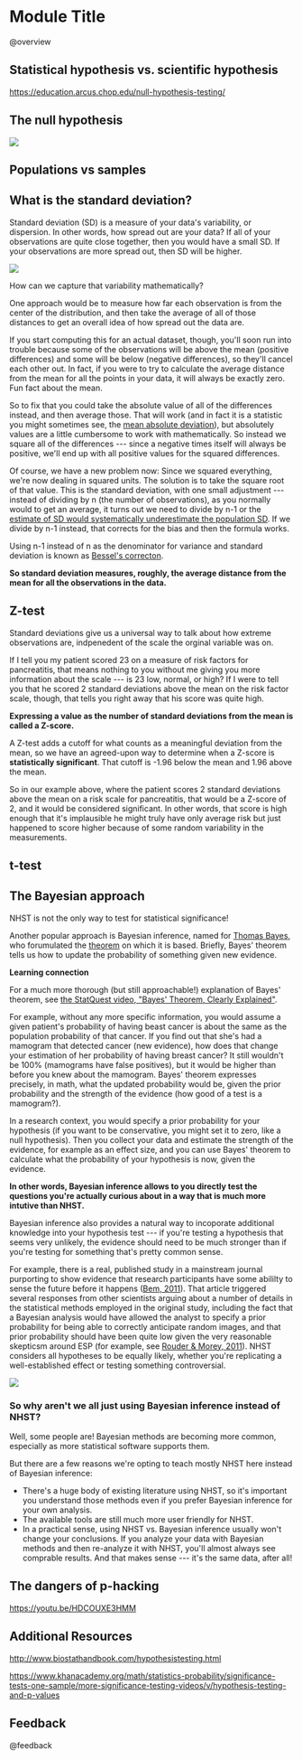 <!--

author:   Rose Hartman
email:    hartmanr1@chop.edu
version:  0.0.0
current_version_description: Initial version
module_type: standard
docs_version: 1.0.0
language: en
narrator: UK English Female
mode: Textbook

title: Introduction to Null Hypothesis Significance Testing

comment:  This is a short, focused description of the module.

long_description: This is a longer description, which should be understandable for a lay audience.

estimated_time_in_minutes: 

@pre_reqs
List any skills or knowledge needed to complete this module here.
@end

@learning_objectives  
After completion of this module, learners will be able to:

- identify the null hypothesis and alternate hypothesis given a research question
- define a p-value
- use best practices to report a statistical test, including effect size and confidence interval

@end

@version_history 
No previous versions.
@end

import: https://raw.githubusercontent.com/arcus/education_modules/main/_module_templates/macros.md
-->

# Module Title

@overview

## Statistical hypothesis vs. scientific hypothesis

https://education.arcus.chop.edu/null-hypothesis-testing/

## The null hypothesis

![](https://imgs.xkcd.com/comics/null_hypothesis.png)

## Populations vs samples

## What is the standard deviation?

Standard deviation (SD) is a measure of your data's variability, or dispersion.
In other words, how spread out are your data?
If all of your observations are quite close together, then you would have a small SD. 
If your observations are more spread out, then SD will be higher.

![](media/sd.png)

How can we capture that variability mathematically? 

One approach would be to measure how far each observation is from the center of the distribution, and then take the average of all of those distances to get an overall idea of how spread out the data are. 

If you start computing this for an actual dataset, though, you'll soon run into trouble because some of the observations will be above the mean (positive differences) and some will be below (negative differences), so they'll cancel each other out.
In fact, if you were to try to calculate the average distance from the mean for all the points in your data, it will always be exactly zero. Fun fact about the mean.

So to fix that you could take the absolute value of all of the differences instead, and then average those. 
That will work (and in fact it is a statistic you might sometimes see, the [mean absolute deviation](https://www.khanacademy.org/math/statistics-probability/summarizing-quantitative-data/other-measures-of-spread/v/mean-absolute-deviation)), but absolutely values are a little cumbersome to work with mathematically. 
So instead we square all of the differences --- since a negative times itself will always be positive, we'll end up with all positive values for the squared differences.  

Of course, we have a new problem now: Since we squared everything, we're now dealing in squared units. 
The solution is to take the square root of that value. 
This is the standard deviation, with one small adjustment --- instead of dividing by n (the number of observations), as you normally would to get an average, it turns out we need to divide by n-1 or the [estimate of SD would systematically underestimate the population SD](https://en.wikipedia.org/wiki/Bessel%27s_correction#Source_of_bias). 
If we divide by n-1 instead, that corrects for the bias and then the formula works. 

Using n-1 instead of n as the denominator for variance and standard deviation is known as [Bessel's correcton](https://en.wikipedia.org/wiki/Bessel%27s_correction).

**So standard deviation measures, roughly, the average distance from the mean for all the observations in the data.**

## Z-test

Standard deviations give us a universal way to talk about how extreme observations are, indpenedent of the scale the orginal variable was on. 

If I tell you my patient scored 23 on a measure of risk factors for pancreatitis, that means nothing to you without me giving you more information about the scale --- is 23 low, normal, or high? 
If I were to tell you that he scored 2 standard deviations above the mean on the risk factor scale, though, that tells you right away that his score was quite high. 

**Expressing a value as the number of standard deviations from the mean is called a Z-score.**

A Z-test adds a cutoff for what counts as a meaningful deviation from the mean, so we have an agreed-upon way to determine when a Z-score is **statistically significant**. 
That cutoff is -1.96 below the mean and 1.96 above the mean. 

So in our example above, where the patient scores 2 standard deviations above the mean on a risk scale for pancreatitis, that would be a Z-score of 2, and it would be considered significant. 
In other words, that score is high enough that it's implausible he might truly have only average risk but just happened to score higher because of some random variability in the measurements. 

## t-test

## The Bayesian approach

NHST is not the only way to test for statistical significance!

Another popular approach is Bayesian inference, named for [Thomas Bayes](https://en.wikipedia.org/wiki/Thomas_Bayes), who forumulated the [theorem](https://en.wikipedia.org/wiki/Bayes%27_theorem) on which it is based. 
Briefly, Bayes' theorem tells us how to update the probability of something given new evidence. 

<div class = "learn-more">
<b style="color: rgb(var(--color-highlight));">Learning connection</b><br>

For a much more thorough (but still approachable!) explanation of Bayes' theorem, see [the StatQuest video, "Bayes' Theorem, Clearly Explained"](https://statquest.org/bayes-theorem-clearly-explained/).

</div>

For example, without any more specific information, you would assume a given patient's probability of having beast cancer is about the same as the population probability of that cancer. 
If you find out that she's had a mamogram that detected cancer (new evidence), how does that change your estimation of her probability of having breast cancer? 
It still wouldn't be 100% (mamograms have false positives), but it would be higher than before you knew about the mamogram. 
Bayes' theorem expresses precisely, in math, what the updated probability would be, given the prior probability and the strength of the evidence (how good of a test is a mamogram?). 

In a research context, you would specify a prior probability for your hypothesis (if you want to be conservative, you might set it to zero, like a null hypothesis). 
Then you collect your data and estimate the strength of the evidence, for example as an effect size, and you can use Bayes' theorem to calculate what the probability of your hypothesis is now, given the evidence. 

**In other words, Bayesian inference allows to you directly test the questions you're actually curious about in a way that is much more intutive than NHST.**

Bayesian inference also provides a natural way to incoporate additional knowledge into your hypothesis test --- if you're testing a hypothesis that seems very unlikely, the evidence should need to be much stronger than if you're testing for something that's pretty common sense. 

For example, there is a real, published study in a mainstream journal purporting to show evidence that research participants have some abililty to sense the future before it happens ([Bem, 2011](https://pubmed.ncbi.nlm.nih.gov/21280961/)). 
That article triggered several responses from other scientists arguing about a number of details in the statistical methods employed in the original study, including the fact that a Bayesian analysis would have allowed the analyst to specify a prior probability for being able to correctly anticipate random images, and that prior probability should have been quite low given the very reasonable skepticsm around ESP (for example, see [Rouder & Morey, 2011](https://link.springer.com/article/10.3758/s13423-011-0088-7)). 
NHST considers all hypotheses to be equally likely, whether you're replicating a well-established effect or testing something controversial. 

![](https://imgs.xkcd.com/comics/frequentists_vs_bayesians.png)

<h3>So why aren't we all just using Bayesian inference instead of NHST?</h3>

Well, some people are! 
Bayesian methods are becoming more common, especially as more statistical software supports them.

But there are a few reasons we're opting to teach mostly NHST here instead of Bayesian inference:

- There's a huge body of existing literature using NHST, so it's important you understand those methods even if you prefer Bayesian inference for your own analysis.
- The available tools are still much more user friendly for NHST. 
- In a practical sense, using NHST vs. Bayesian inference usually won't change your conclusions. If you analyze your data with Bayesian methods and then re-analyze it with NHST, you'll almost always see comprable results. And that makes sense --- it's the same data, after all! 



## The dangers of p-hacking

https://youtu.be/HDCOUXE3HMM

## Additional Resources

http://www.biostathandbook.com/hypothesistesting.html

https://www.khanacademy.org/math/statistics-probability/significance-tests-one-sample/more-significance-testing-videos/v/hypothesis-testing-and-p-values

## Feedback

@feedback
